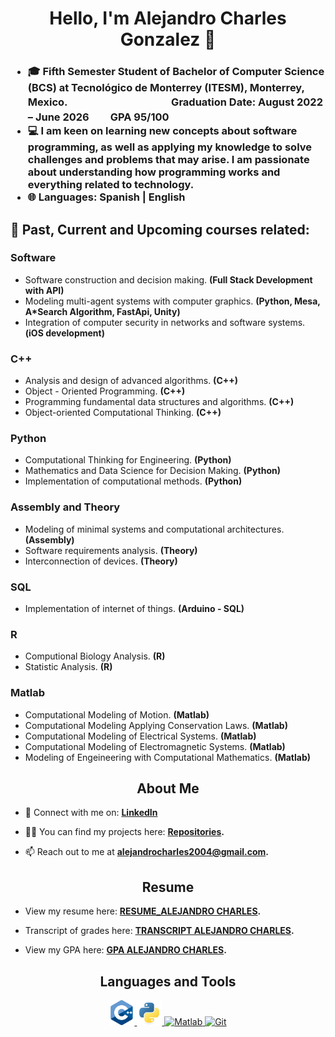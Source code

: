 # <h1 align="center">Hello, I'm Alejandro Charles Gonzalez 👋</h1>

<h3 align="left">
  <ul>
    <li>🎓 Fifth Semester Student of Bachelor of Computer Science (BCS) at Tecnológico de Monterrey (ITESM), Monterrey, Mexico.ㅤㅤㅤㅤㅤㅤㅤㅤㅤㅤㅤGraduation Date: August 2022 – June 2026ㅤㅤ GPA 95/100</li>
    <li>💻 I am keen on learning new concepts about software programming, as well as applying my knowledge to solve challenges and problems that may arise. I am passionate about understanding how programming works and everything related to technology.</li>
    <li>🌐 Languages: Spanish | English</li>
  </ul>
</h3>

## 🌱 Past, Current and Upcoming courses related:

### Software
  - Software construction and decision making. **(Full Stack Development with API)**
  - Modeling multi-agent systems with computer graphics. **(Python, Mesa, A*Search Algorithm, FastApi, Unity)**
  - Integration of computer security in networks and software systems. **(iOS development)**

### C++
  - Analysis and design of advanced algorithms. **(C++)**
  - Object - Oriented Programming. **(C++)**
  - Programming fundamental data structures and algorithms. **(C++)**
  - Object-oriented Computational Thinking. **(C++)**

### Python
  - Computational Thinking for Engineering. **(Python)**
  - Mathematics and Data Science for Decision Making. **(Python)**
  - Implementation of computational methods. **(Python)**

### Assembly and Theory
  - Modeling of minimal systems and computational architectures. **(Assembly)**
  - Software requirements analysis. **(Theory)**
  - Interconnection of devices. **(Theory)**
    
### SQL
  - Implementation of internet of things. **(Arduino - SQL)**
 
### R
  - Computional Biology Analysis. **(R)**
  - Statistic Analysis. **(R)**
  
### Matlab
  - Computational Modeling of Motion. **(Matlab)**
  - Computational Modeling Applying Conservation Laws. **(Matlab)**  
  - Computational Modeling of Electrical Systems. **(Matlab)**
  - Computational Modeling of Electromagnetic Systems. **(Matlab)**
  - Modeling of Engeineering with Computational Mathematics. **(Matlab)**

<h2 align="center">About Me</h2>

- 🔗 Connect with me on: **[LinkedIn](https://www.linkedin.com/in/alejandro-charles-45a9a0255)**
  
- 👨‍💻 You can find my projects here: **[Repositories](https://github.com/Alejandrocharles?tab=repositories).**
  
- 📫 Reach out to me at **[alejandrocharles2004@gmail.com](mailto:alejandrocharles2004@gmail.com).**

<h2 align="center">Resume</h2>

- View my resume here: **[RESUME_ALEJANDRO CHARLES](https://drive.google.com/file/d/1zdg3Z6tee-KwGFJlyBM22KjpyMmshjNv/view?usp=sharing).**

- Transcript of grades here: **[TRANSCRIPT ALEJANDRO CHARLES](https://drive.google.com/file/d/1CZVihrtF6bZtHoFUeGL5pNo9hmYgkW4_/view?usp=sharing).**

- View my GPA here: **[GPA ALEJANDRO CHARLES](https://drive.google.com/file/d/1uKwZhHTaAfG9JVxh3vXQUR4P8gp53x6p/view?usp=sharing).**
  
<h2 align="center">Languages and Tools</h2>
<p align="center">
  <a href="https://www.w3schools.com/cpp/" target="_blank" rel="noreferrer">
    <img src="https://raw.githubusercontent.com/devicons/devicon/master/icons/cplusplus/cplusplus-original.svg" alt="C++" width="40" height="40" />
  </a>
    <a href="https://www.python.org" target="_blank" rel="noreferrer">
    <img src="https://raw.githubusercontent.com/devicons/devicon/master/icons/python/python-original.svg" alt="Python" width="40" height="40" />
  </a>
  <a href="https://www.mathworks.com/" target="_blank" rel="noreferrer">
    <img src="https://upload.wikimedia.org/wikipedia/commons/2/21/Matlab_Logo.png" alt="Matlab" width="40" height="40" />
  </a>
    <a href="https://git-scm.com/" target="_blank" rel="noreferrer">
    <img src="https://www.vectorlogo.zone/logos/git-scm/git-scm-icon.svg" alt="Git" width="40" height="40" />
  </a>
</p>
